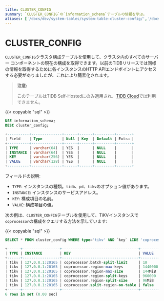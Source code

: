 ```yaml
---
title: CLUSTER_CONFIG
summary: `CLUSTER_CONFIG`の`information_schema`テーブルの情報を学ぶ。
aliases: ['/docs/dev/system-tables/system-table-cluster-config/','/docs/dev/reference/system-databases/cluster-config/','/tidb/dev/system-table-cluster-config/']
---
```


# CLUSTER_CONFIG

`CLUSTER_CONFIG`クラスタ構成テーブルを使用して、クラスタ内のすべてのサーバー コンポーネントの現在の構成を取得できます。以前のTiDBリリースでは同様の情報を取得するために各インスタンスのHTTP APIエンドポイントにアクセスする必要がありましたが、これにより簡素化されます。

> **注意:**
>
> このテーブルはTiDB Self-Hostedにのみ適用され、[TiDB Cloud](https://docs.pingcap.com/tidbcloud/)では利用できません。

{{< copyable "sql" >}}

```sql
USE information_schema;
DESC cluster_config;
```

```sql
+----------+--------------+------+------+---------+-------+
| Field    | Type         | Null | Key  | Default | Extra |
+----------+--------------+------+------+---------+-------+
| TYPE     | varchar(64)  | YES  |      | NULL    |       |
| INSTANCE | varchar(64)  | YES  |      | NULL    |       |
| KEY      | varchar(256) | YES  |      | NULL    |       |
| VALUE    | varchar(128) | YES  |      | NULL    |       |
+----------+--------------+------+------+---------+-------+
```

フィールドの説明:

* `TYPE`: インスタンスの種類。`tidb`、`pd`、`tikv`のオプション値があります。
* `INSTANCE`: インスタンスのサービスアドレス。
* `KEY`: 構成項目の名前。
* `VALUE`: 構成項目の値。

次の例は、`CLUSTER_CONFIG`テーブルを使用して、TiKVインスタンスで`coprocessor`の構成をクエリする方法を示しています:

{{< copyable "sql" >}}

```sql
SELECT * FROM cluster_config WHERE type='tikv' AND `key` LIKE 'coprocessor%';
```

```sql
+------+-----------------+-----------------------------------+---------+
| TYPE | INSTANCE        | KEY                               | VALUE   |
+------+-----------------+-----------------------------------+---------+
| tikv | 127.0.0.1:20165 | coprocessor.batch-split-limit     | 10      |
| tikv | 127.0.0.1:20165 | coprocessor.region-max-keys       | 1440000 |
| tikv | 127.0.0.1:20165 | coprocessor.region-max-size       | 144MiB  |
| tikv | 127.0.0.1:20165 | coprocessor.region-split-keys     | 960000  |
| tikv | 127.0.0.1:20165 | coprocessor.region-split-size     | 96MiB   |
| tikv | 127.0.0.1:20165 | coprocessor.split-region-on-table | false   |
+------+-----------------+-----------------------------------+---------+
6 rows in set (0.00 sec)
```
